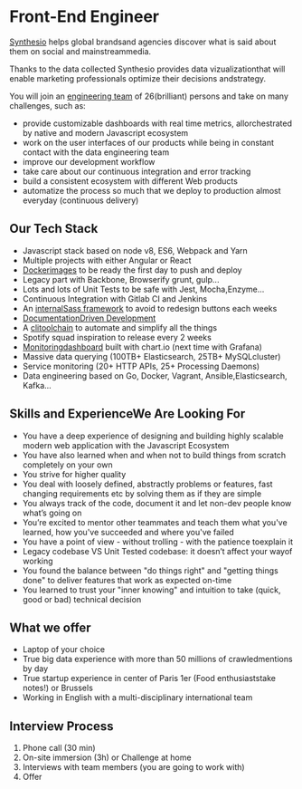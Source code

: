 # Front-End​ ​Engineer

[Synthesio​](https://www.synthesio.com) ​helps​ ​global​ ​brands​ ​and​ ​agencies​ ​discover​ ​what​ ​is​ ​said​ ​about​ ​them​ ​on​ ​social​ ​and mainstream​ ​media.

Thanks​ ​to​ ​the​ ​data​ ​collected​ ​Synthesio​ ​provides​ ​data​ ​vizualization​ ​that​ ​will​ ​enable​ ​marketing professionals​ ​optimize​ ​their​ ​decisions​
​and​ ​strategy.

You​ ​will​ ​join​ ​an​ ​[engineering​ ​team](https://twitter.com/synthesio_tech)​ ​of​ ​26​ ​(brilliant)​ ​persons​ ​and​ ​take​ ​on​ ​many​ ​challenges, such​ ​as:

* provide​ ​customizable​ ​dashboards​ ​with​ ​real​ ​time​ ​metrics,​ ​all​ ​orchestrated​ ​by​ ​native and​ ​modern​ ​Javascript​ ​ecosystem
* work​ ​on​ ​the​ ​user​ ​interfaces​ ​of​ ​our​ ​products​ ​while​ ​being​ ​in​ ​constant​ ​contact​ ​with​ ​the data​ ​engineering​ ​team
* improve​ ​our​ ​development​ ​workflow
* take​ ​care​ ​about​ ​our​ ​continuous​ ​integration​ ​and​ ​error​ ​tracking
* build​ ​a​ ​consistent​ ​ecosystem​ ​with​ ​different​ ​Web​ ​products
* automatize​ ​the​ ​process​ ​so​ ​much​ ​that​ ​we​ ​deploy​ ​to​ ​production​ ​almost​ ​everyday (continuous​ ​delivery)

## Our Tech Stack

* Javascript​ ​stack​ ​based​ ​on​ ​node​ ​v8,​ ​ES6,​ ​Webpack​ ​and​ ​Yarn
* Multiple​ ​projects​ ​with​ ​either​ ​Angular​ ​or​ ​React
* [Docker​ ​images](https://drive.google.com/file/d/0B2lq1kFAThDGWVNNQUxHcUVXazQ/view)​​ ​to​ ​be​ ​ready​ ​the​ ​first​ ​day​ ​to​ ​push​ ​and​ ​deploy
* Legacy​ ​part​ ​with​ ​Backbone,​ ​Browserify​ ​grunt,​ ​gulp...
* Lots​ ​and​ ​lots​ ​of​ ​Unit​ ​Tests​ ​to​ ​be​ ​safe​ ​with​ ​Jest,​ ​Mocha,​ ​Enzyme...
* Continuous​ ​Integration​ ​with​ ​Gitlab​ ​CI​ ​and​ ​Jenkins
* An​ ​​[internal​ ​Sass​ ​framework](https://drive.google.com/file/d/0B2lq1kFAThDGeU11U0JkSnpjXzg/view)​​ ​to​ ​avoid​ ​to​ ​redesign​ ​buttons​ ​each​ ​weeks
* [Documentation​ ​Driven​ ​Development](https://drive.google.com/file/d/0B2lq1kFAThDGblpVcWRjdkt0ZWM/view)
* A​ ​​[cli​ ​toolchain​​](https://drive.google.com/file/d/0B2lq1kFAThDGN2Frd0NGR0RaTG8/view) ​to​ ​automate​ ​and​ ​simplify​ ​all​ ​the​ ​things
* Spotify​ ​squad​ ​inspiration​ ​to​ ​release​ ​every​ ​2​ ​weeks
* [Monitoring​ ​dashboard​​](https://drive.google.com/file/d/0B2lq1kFAThDGOS1ZUTJibVEwak0/view) ​built​ ​with​ ​chart.io​ ​(next​ ​time​ ​with​ ​Grafana)
* Massive​ ​data​ ​querying​ ​(100TB+​ ​Elasticsearch,​ ​25TB+​ ​MySQL​ ​cluster)
* Service​ ​monitoring​ ​(20+​ ​HTTP​ ​APIs,​ ​25+​ ​Processing​ ​Daemons)
* Data​ ​engineering​ ​based​ ​on​ ​Go,​ ​Docker,​ ​Vagrant,​ ​Ansible,​ ​Elasticsearch,​ ​Kafka...

## ​Skills​ ​and​ ​Experience​ ​We​ ​Are​ ​Looking​ ​For

* You​ ​have​ ​a​ ​deep​ ​experience​ of designing and building highly scalable modern​ ​web​ ​application ​with the​ ​Javascript​ ​Ecosystem
* You have also learned when and when not to build things from scratch completely on your own
* You strive for higher quality
* You deal with loosely defined, abstractly problems or features, fast changing requirements etc by solving them​ ​as​ ​if​ ​they​ ​are​ ​simple
* You always track of the code, document it and let non-dev people know what’s going on
* You’re​ ​excited​ ​to​ ​mentor​ ​other​ ​teammates​ ​and​ ​teach​ ​them​ ​what​ ​you've​ ​learned,​ ​how you've​ ​succeeded​ ​and​ ​where​ ​you've​ ​failed
* You​ ​have​ ​a​ ​point​ ​of​ ​view​ ​-​ ​without​ ​trolling​ ​-​ ​with​ ​the​ ​patience​ ​to​ ​explain​ ​it
* Legacy​ ​codebase​ ​VS​ ​Unit​ ​Tested​ ​codebase:​ ​it​ ​doesn’t​ ​affect​ ​your​ ​way​ ​of​ ​working
* You found the balance between "do things right" and "getting things done" to deliver features that work as expected on-time
* You learned to trust your "inner knowing" and intuition to take (quick, good or bad) technical decision


## What​ ​we​ ​offer

* Laptop​ ​of​ ​your​ ​choice
* True​ ​big​ ​data​ ​experience​ ​with​ ​more​ ​than​ ​50​ ​millions​ ​of​ ​crawled​ ​mentions​ ​by​ ​day
* True​ ​startup​ ​experience​ ​in​ ​center​ ​of​ ​Paris​ ​1er​ ​(Food​ ​enthusiasts​ ​take​ ​notes!)​ ​or Brussels
* Working​ ​in​ ​English​ ​with​ ​a​ ​multi-disciplinary​ ​international​ ​team

## Interview​ ​Process

1. Phone​ ​call​ ​(30​ ​min)
2. On-site​ ​immersion​ ​(3h)​ ​or​ ​Challenge​ ​at​ ​home
3. Interviews​ ​with​ ​team​ ​members​ ​(you​ ​are​ ​going​ ​to​ ​work​ ​with)
4. Offer
